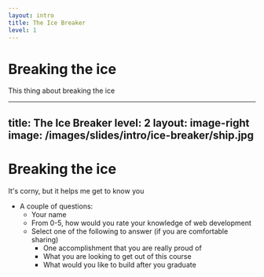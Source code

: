 ```yaml
---
layout: intro
title: The Ice Breaker
level: 1
---
```


# Breaking the ice

This thing about breaking the ice 
 
---
title: The Ice Breaker
level: 2
layout: image-right
image: /images/slides/intro/ice-breaker/ship.jpg
---

# Breaking the ice
It's corny, but it helps me get to know you

* A couple of questions:
  * Your name
  * From 0-5, how would you rate your knowledge of web development
  * Select one of the following to answer (if you are comfortable sharing)
    * One accomplishment that you are really proud of
    * What you are looking to get out of this course
    * What would you like to build after you graduate

<!-- 

Slide notes: 

* Students should be given the option to share their preferred pronouns but by no means should anyone be asked for their preferred pronouns.

-->